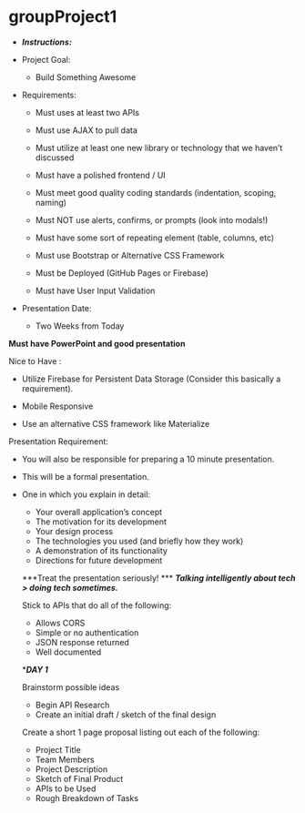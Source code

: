# groupProject1

* ***Instructions:***

 * Project Goal:

   * Build Something Awesome

 * Requirements:

   - Must uses at least two APIs

   -  Must use AJAX to pull data

   - Must utilize at least one new library or technology that we haven’t discussed

   - Must have a polished frontend / UI

   - Must meet good quality coding standards (indentation, scoping, naming)

   - Must NOT use alerts, confirms, or prompts (look into modals!)

   - Must have some sort of repeating element (table, columns, etc)

   - Must use Bootstrap or Alternative CSS Framework

   - Must be Deployed (GitHub Pages or Firebase)

   - Must have User Input Validation

 * Presentation Date:

   - Two Weeks from Today

**Must have PowerPoint and good presentation**

Nice to Have : 

 - Utilize Firebase for Persistent Data Storage (Consider this basically a requirement).

 - Mobile Responsive

 - Use an alternative CSS framework like Materialize
 
 Presentation Requirement:
 
 - You will also be responsible for preparing a 10 minute presentation.
 - This will be a formal presentation. 
 - One in which you explain in detail:
    - Your overall application’s concept
    - The motivation for its development
    - Your design process
    - The technologies you used (and briefly how they work)
    - A demonstration of its functionality
    - Directions for future development
    
    ***Treat the presentation seriously! ***
    ***Talking intelligently about tech > doing tech sometimes.***
    
    
    Stick to APIs that do all of the following:
    - Allows CORS
    - Simple or no authentication
    - JSON response returned
    - Well documented
    
    
    
    ****DAY 1***
    
    Brainstorm possible ideas 
    - Begin API Research
    - Create an initial draft / sketch of the final design
    
    Create a short 1 page proposal listing out each of the following:
    - Project Title 
    - Team Members
    - Project Description
    - Sketch of Final Product
    - APIs to be Used
    - Rough Breakdown of Tasks 
    
    
    
